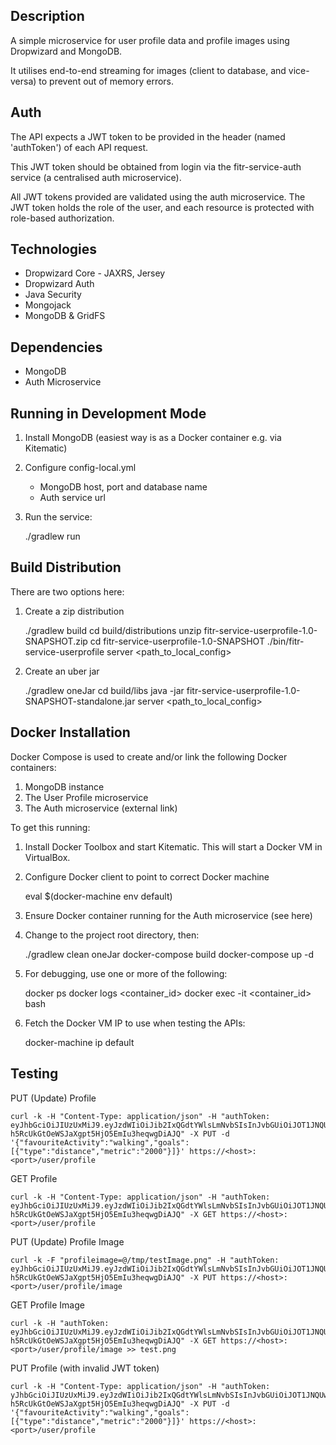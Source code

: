 Description
-----------

A simple microservice for user profile data and profile images using Dropwizard and MongoDB.

It utilises end-to-end streaming for images (client to database, and vice-versa) to prevent out of memory errors.

Auth
----

The API expects a JWT token to be provided in the header (named 'authToken') of each API request.

This JWT token should be obtained from login via the fitr-service-auth service (a centralised auth microservice).

All JWT tokens provided are validated using the auth microservice. The JWT token holds the role of the user, and each resource is protected with role-based authorization.

Technologies
------------

- Dropwizard Core - JAXRS, Jersey
- Dropwizard Auth
- Java Security
- Mongojack
- MongoDB & GridFS

Dependencies
------------

- MongoDB
- Auth Microservice

Running in Development Mode
---------------------------

1) Install MongoDB (easiest way is as a Docker container e.g. via Kitematic)

2) Configure config-local.yml

    - MongoDB host, port and database name
    - Auth service url

3) Run the service:

    ./gradlew run

Build Distribution
------------------

There are two options here:

1) Create a zip distribution

    ./gradlew build
    cd build/distributions
    unzip fitr-service-userprofile-1.0-SNAPSHOT.zip
    cd fitr-service-userprofile-1.0-SNAPSHOT
    ./bin/fitr-service-userprofile server <path_to_local_config>

2) Create an uber jar

    ./gradlew oneJar
    cd build/libs
    java -jar fitr-service-userprofile-1.0-SNAPSHOT-standalone.jar server <path_to_local_config>

Docker Installation
-------------------

Docker Compose is used to create and/or link the following Docker containers:

1. MongoDB instance
3. The User Profile microservice
2. The Auth microservice (external link)

To get this running:

1) Install Docker Toolbox and start Kitematic. This will start a Docker VM in VirtualBox.

2) Configure Docker client to point to correct Docker machine

    eval $(docker-machine env default)

3) Ensure Docker container running for the Auth microservice (see here)

4) Change to the project root directory, then:

    ./gradlew clean oneJar
    docker-compose build
    docker-compose up -d

5) For debugging, use one or more of the following:

    docker ps
    docker logs <container_id>
    docker exec -it <container_id> bash

6) Fetch the Docker VM IP to use when testing the APIs:

    docker-machine ip default

Testing
-------

PUT (Update) Profile

    curl -k -H "Content-Type: application/json" -H "authToken: eyJhbGciOiJIUzUxMiJ9.eyJzdWIiOiJib2IxQGdtYWlsLmNvbSIsInJvbGUiOiJOT1JNQUwiLCJpZCI6IjU3YjljMmUyYzllNzdjMDAwMWU2NTIzOCJ9.BVjRZ7FFV40cmPeJl18_mbfvPbGfjMoBOoPKerE83GdvIle-h5RcUkGtOeWSJaXgpt5HjO5EmIu3heqwgDiAJQ" -X PUT -d '{"favouriteActivity":"walking","goals":[{"type":"distance","metric":"2000"}]}' https://<host>:<port>/user/profile

GET Profile

    curl -k -H "Content-Type: application/json" -H "authToken: eyJhbGciOiJIUzUxMiJ9.eyJzdWIiOiJib2IxQGdtYWlsLmNvbSIsInJvbGUiOiJOT1JNQUwiLCJpZCI6IjU3YjljMmUyYzllNzdjMDAwMWU2NTIzOCJ9.BVjRZ7FFV40cmPeJl18_mbfvPbGfjMoBOoPKerE83GdvIle-h5RcUkGtOeWSJaXgpt5HjO5EmIu3heqwgDiAJQ" -X GET https://<host>:<port>/user/profile

PUT (Update) Profile Image

    curl -k -F "profileimage=@/tmp/testImage.png" -H "authToken: eyJhbGciOiJIUzUxMiJ9.eyJzdWIiOiJib2IxQGdtYWlsLmNvbSIsInJvbGUiOiJOT1JNQUwiLCJpZCI6IjU3YjljMmUyYzllNzdjMDAwMWU2NTIzOCJ9.BVjRZ7FFV40cmPeJl18_mbfvPbGfjMoBOoPKerE83GdvIle-h5RcUkGtOeWSJaXgpt5HjO5EmIu3heqwgDiAJQ" -X PUT https://<host>:<port>/user/profile/image

GET Profile Image

    curl -k -H "authToken: eyJhbGciOiJIUzUxMiJ9.eyJzdWIiOiJib2IxQGdtYWlsLmNvbSIsInJvbGUiOiJOT1JNQUwiLCJpZCI6IjU3YjljMmUyYzllNzdjMDAwMWU2NTIzOCJ9.BVjRZ7FFV40cmPeJl18_mbfvPbGfjMoBOoPKerE83GdvIle-h5RcUkGtOeWSJaXgpt5HjO5EmIu3heqwgDiAJQ" -X GET https://<host>:<port>/user/profile/image >> test.png

PUT Profile (with invalid JWT token)

    curl -k -H "Content-Type: application/json" -H "authToken: yJhbGciOiJIUzUxMiJ9.eyJzdWIiOiJib2IxQGdtYWlsLmNvbSIsInJvbGUiOiJOT1JNQUwiLCJpZCI6IjU3YjljMmUyYzllNzdjMDAwMWU2NTIzOCJ9.BVjRZ7FFV40cmPeJl18_mbfvPbGfjMoBOoPKerE83GdvIle-h5RcUkGtOeWSJaXgpt5HjO5EmIu3heqwgDiAJQ" -X PUT -d '{"favouriteActivity":"walking","goals":[{"type":"distance","metric":"2000"}]}' https://<host>:<port>/user/profile
